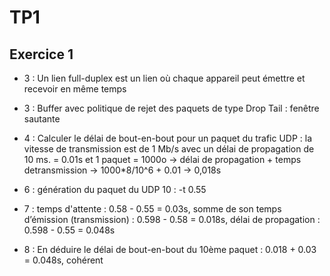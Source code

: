# TP1

## Exercice 1

- 3 : Un lien full-duplex est un lien où chaque appareil peut émettre et recevoir en même temps

- 3 : Buffer avec politique de rejet des paquets de type Drop Tail : fenêtre sautante

- 4 : Calculer le délai de bout-en-bout pour un paquet du trafic UDP : la vitesse de transmission est de 1 Mb/s avec un délai de propagation de 10 ms. = 0.01s et 1 paquet = 1000o -> délai de propagation + temps detransmission -> 1000*8/10^6 + 0.01 -> 0,018s

- 6 : génération du paquet du UDP 10 : -t 0.55

- 7 : temps d'attente : 0.58 - 0.55 = 0.03s, somme de son temps d’émission (transmission) : 0.598 - 0.58 = 0.018s, délai de propagation : 0.598 - 0.55 = 0.048s

- 8 : En déduire le délai de bout-en-bout du 10ème paquet : 0.018 + 0.03 = 0.048s, cohérent
